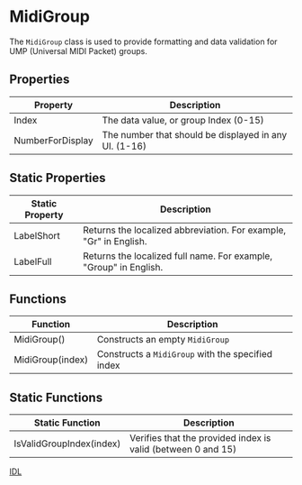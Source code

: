 # MidiGroup

The `MidiGroup` class is used to provide formatting and data validation for UMP (Universal MIDI Packet) groups.

## Properties

| Property | Description |
| --------------- | ----------- |
| Index | The data value, or group Index (0-15) |
| NumberForDisplay | The number that should be displayed in any UI. (1-16) |

## Static Properties

| Static Property | Description |
| --------------- | ----------- |
| LabelShort | Returns the localized abbreviation. For example, "Gr" in English. |
| LabelFull | Returns the localized full name. For example, "Group" in English. |

## Functions

| Function | Description |
| --------------- | ----------- |
| MidiGroup() | Constructs an empty `MidiGroup` |
| MidiGroup(index) | Constructs a `MidiGroup` with the specified index |

## Static Functions

| Static Function | Description |
| --------------- | ----------- |
| IsValidGroupIndex(index) | Verifies that the provided index is valid (between 0 and 15) |

[IDL](https://github.com/microsoft/MIDI/blob/main/src/api/Client/Midi2Client/MidiGroup.idl)
